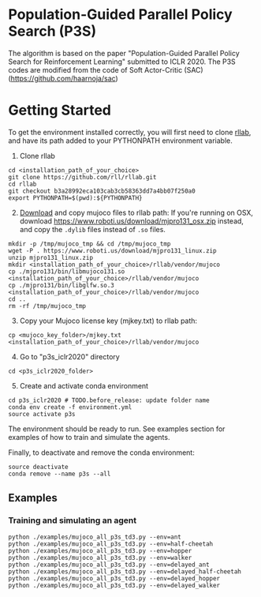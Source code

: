 # Population-Guided Parallel Policy Search (P3S)
The algorithm is based on the paper "Population-Guided Parallel Policy Search for Reinforcement Learning" submitted to ICLR 2020.
The P3S codes are modified from the code of Soft Actor-Critic (SAC) (https://github.com/haarnoja/sac)

# Getting Started

To get the environment installed correctly, you will first need to clone [rllab](https://github.com/rll/rllab), and have its path added to your PYTHONPATH environment variable.

1. Clone rllab
```
cd <installation_path_of_your_choice>
git clone https://github.com/rll/rllab.git
cd rllab
git checkout b3a28992eca103cab3cb58363dd7a4bb07f250a0
export PYTHONPATH=$(pwd):${PYTHONPATH}
```

2. [Download](https://www.roboti.us/index.html) and copy mujoco files to rllab path:
If you're running on OSX, download https://www.roboti.us/download/mjpro131_osx.zip instead, and copy the `.dylib` files instead of `.so` files.
```
mkdir -p /tmp/mujoco_tmp && cd /tmp/mujoco_tmp
wget -P . https://www.roboti.us/download/mjpro131_linux.zip
unzip mjpro131_linux.zip
mkdir <installation_path_of_your_choice>/rllab/vendor/mujoco
cp ./mjpro131/bin/libmujoco131.so <installation_path_of_your_choice>/rllab/vendor/mujoco
cp ./mjpro131/bin/libglfw.so.3 <installation_path_of_your_choice>/rllab/vendor/mujoco
cd ..
rm -rf /tmp/mujoco_tmp
```

3. Copy your Mujoco license key (mjkey.txt) to rllab path:
```
cp <mujoco_key_folder>/mjkey.txt <installation_path_of_your_choice>/rllab/vendor/mujoco
```

4. Go to "p3s_iclr2020" directory
```
cd <p3s_iclr2020_folder>
```

5. Create and activate conda environment
```
cd p3s_iclr2020 # TODO.before_release: update folder name
conda env create -f environment.yml
source activate p3s
```

The environment should be ready to run. See examples section for examples of how to train and simulate the agents.

Finally, to deactivate and remove the conda environment:
```
source deactivate
conda remove --name p3s --all
```

## Examples
### Training and simulating an agent
```
python ./examples/mujoco_all_p3s_td3.py --env=ant
python ./examples/mujoco_all_p3s_td3.py --env=half-cheetah
python ./examples/mujoco_all_p3s_td3.py --env=hopper
python ./examples/mujoco_all_p3s_td3.py --env=walker
python ./examples/mujoco_all_p3s_td3.py --env=delayed_ant
python ./examples/mujoco_all_p3s_td3.py --env=delayed_half-cheetah
python ./examples/mujoco_all_p3s_td3.py --env=delayed_hopper
python ./examples/mujoco_all_p3s_td3.py --env=delayed_walker
```


